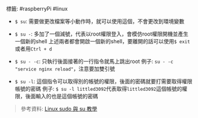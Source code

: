 標籤: #raspberryPi #linux

- `$ su`: 需要做更改檔案等小動作時，就可以使用這個，不會更改到環境變數

- `$ su -`: 多加了一個減號，代表以root權限登入，會模仿root權限開機並產生一個新的shell
上述兩者都會開啟一個新的shell，要離開的話可以使用`$ exit`或者用`Ctrl + d`

- `$ su - -c`: 只執行後面接著的一行指令就馬上跳出root
例子: `su - -c "service nginx reload"`，注意要加雙引號

- `$ su -l`: 這個指令可以取得別的帳號的權限，後面的密碼就要打需要取得權限帳號的密碼
例子: `$ su -l littled3092`代表取得`littled3092`這個帳號的權限，後面輸入的也是這個帳號的密碼

> 參考資料: [Linux sudo 與 su 教學](https://blog.gtwang.org/linux/sudo-su-command-tutorial-examples/)